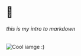 # 👋

###### this is my intro to markdown

![Cool iamge :)](https://wallpaperaccess.com/full/52447.jpg)
